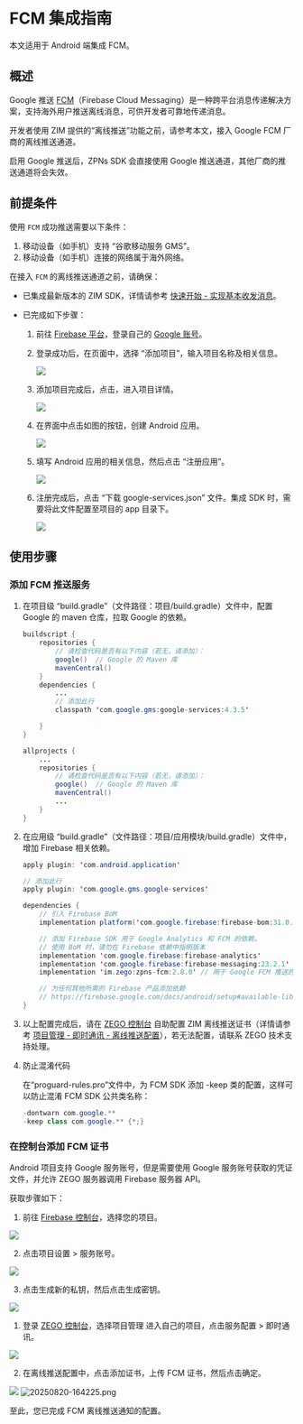 # FCM 集成指南


<Note title="说明">
本文适用于 Android 端集成 FCM。
</Note>

## 概述

Google 推送 [FCM](https://firebase.google.com)（Firebase Cloud Messaging）是一种跨平台消息传递解决方案，支持海外用户推送离线消息，可供开发者可靠地传递消息。

开发者使用 ZIM 提供的“离线推送”功能之前，请参考本文，接入 Google FCM 厂商的离线推送通道。  

<Warning title="注意">
启用 Google 推送后，ZPNs SDK 会直接使用 Google 推送通道，其他厂商的推送通道将会失效。
</Warning>

## 前提条件

使用 `FCM` 成功推送需要以下条件：
 
1. 移动设备（如手机）支持 “谷歌移动服务 GMS”。
2. 移动设备（如手机）连接的网络属于海外网络。

在接入 `FCM` 的离线推送通道之前，请确保：

- 已集成最新版本的 ZIM SDK，详情请参考 [快速开始 - 实现基本收发消息](/zim-rn/send-and-receive-messages)。
- 已完成如下步骤：

    1. 前往 [Firebase 平台](https://console.firebase.google.com/)，登录自己的 [Google 账号](https://support.google.com/accounts/answer/27441?hl=zh-Hans&ref_topic=3382296)。
    
    2. 登录成功后，在页面中，选择 “添加项目”，输入项目名称及相关信息。
    
        <Frame width="512" height="auto" caption=""><img src="https://doc-media.zego.im/sdk-doc/Pics/ZIM/Android/add_project.png" /></Frame>
    
    3. 添加项目完成后，点击，进入项目详情。

        <Frame width="512" height="auto" caption=""><img src="https://doc-media.zego.im/sdk-doc/Pics/ZIM/Android/project_info.png" /></Frame>

    4. 在界面中点击如图的按钮，创建 Android 应用。

        <Frame width="512" height="auto" caption=""><img src="https://doc-media.zego.im/sdk-doc/Pics/ZIM/Android/create_app.png" /></Frame>

    5. 填写 Android 应用的相关信息，然后点击 “注册应用”。

        <Frame width="512" height="auto" caption=""><img src="https://doc-media.zego.im/sdk-doc/Pics/ZIM/Android/add_app_info.png" /></Frame>

    6. 注册完成后，点击 “下载 google-services.json” 文件。集成 SDK 时，需要将此文件配置至项目的 app 目录下。

        <Frame width="512" height="auto" caption=""><img src="https://doc-media.zego.im/sdk-doc/Pics/ZIM/Android/download_google_json.png" /></Frame>

## 使用步骤

### 添加 FCM 推送服务

1. 在项目级 “build.gradle”（文件路径：项目/build.gradle）文件中，配置 Google 的 maven 仓库，拉取 Google 的依赖。

    ```java
    buildscript {
        repositories {
            // 请检查代码是否有以下内容（若无，请添加）：
            google()  // Google 的 Maven 库
            mavenCentral()
        }
        dependencies {
            ...
            // 添加此行
            classpath 'com.google.gms:google-services:4.3.5'

        }
    }

    allprojects {
        ...
        repositories {
            // 请检查代码是否有以下内容（若无，请添加）：
            google()  // Google 的 Maven 库
            mavenCentral()
            ...
        }
    }
    ```

2. 在应用级 “build.gradle”（文件路径：项目/应用模块/build.gradle）文件中，增加 Firebase 相关依赖。

    ```java
    apply plugin: 'com.android.application'

    // 添加此行
    apply plugin: 'com.google.gms.google-services'

    dependencies {
        // 引入 Firebase BoM
        implementation platform('com.google.firebase:firebase-bom:31.0.2')

        // 添加 Firebase SDK 用于 Google Analytics 和 FCM 的依赖。 
        // 使用 BoM 时，请勿在 Firebase 依赖中指明版本
        implementation 'com.google.firebase:firebase-analytics'
        implementation 'com.google.firebase:firebase-messaging:23.2.1' 
        implementation 'im.zego:zpns-fcm:2.8.0' // 用于 Google FCM 推送的 ZPNs 包

        // 为任何其他所需的 Firebase 产品添加依赖
        // https://firebase.google.com/docs/android/setup#available-libraries
    }
    ```
    
3. 以上配置完成后，请在 [ZEGO 控制台](https://console.zego.im/) 自助配置 ZIM 离线推送证书（详情请参考 [项目管理 - 即时通讯 - 离线推送配置](https://doc-zh.zego.im/article/16233)），若无法配置，请联系 ZEGO 技术支持处理。

4. 防止混淆代码

    在“proguard-rules.pro”文件中，为 FCM SDK 添加 -keep 类的配置，这样可以防止混淆 FCM SDK 公共类名称：

    ```java
    -dontwarn com.google.**
    -keep class com.google.** {*;}
    ```

### 在控制台添加 FCM 证书

<Steps>
<Step title="获取 Firebase 服务账号凭证">

Android 项目支持 Google 服务账号，但是需要使用 Google 服务账号获取的凭证文件，并允许 ZEGO 服务器调用 Firebase 服务器 API。

获取步骤如下：

1. 前往 [Firebase 控制台](https://console.firebase.google.com)，选择您的项目。

  <Frame width="auto" height="auto" >
    <img src="https://media-resource.spreading.io/docuo/workspace741/896bc39e2e65b82d5670b01b7c131c30/f30d181f90.jpeg" />
  </Frame>

2. 点击项目设置 > 服务账号。

  <Frame width="auto" height="auto" >
    <img src="https://media-resource.spreading.io/docuo/workspace741/896bc39e2e65b82d5670b01b7c131c30/58a445d151.jpeg" />
  </Frame>

3. 点击生成新的私钥，然后点击生成密钥。

  <Frame width="auto" height="auto" >
    <img src="https://media-resource.spreading.io/docuo/workspace741/896bc39e2e65b82d5670b01b7c131c30/c0e57dbfc5.jpeg" />
  </Frame>

</Step>
<Step title="上传 FCM 证书">

1. 登录 [ZEGO 控制台](https://console.zego.im/)，选择项目管理 进入自己的项目，点击服务配置 > 即时通讯。

  <Frame width="auto" height="auto" >
    <img src="https://media-resource.spreading.io/docuo/workspace741/896bc39e2e65b82d5670b01b7c131c30/a923d7b2f2.png"  />
  </Frame>

2. 在离线推送配置中，点击添加证书，上传 FCM 证书，然后点击确定。

  <Frame width="auto" height="auto" >
    <img src="https://media-resource.spreading.io/docuo/workspace741/896bc39e2e65b82d5670b01b7c131c30/97becb7459.png" />
  </Frame>

  <Frame width="auto" height="auto" >
    <img src="https://media-resource.spreading.io/docuo/workspace741/896bc39e2e65b82d5670b01b7c131c30/8e7b07846a.png" alt="20250820-164225.png"/>
  </Frame>

  至此，您已完成 FCM 离线推送通知的配置。
  
</Step>
</Steps>
<Content platform="RN"/>